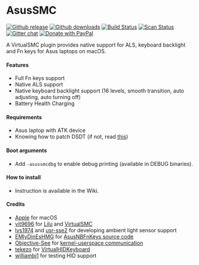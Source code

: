 # AsusSMC

[![Github release](https://img.shields.io/github/release/hieplpvip/AsusSMC.svg?color=blue)](https://github.com/hieplpvip/AsusSMC/releases/latest)
[![Github downloads](https://img.shields.io/github/downloads/hieplpvip/AsusSMC/total.svg?color=blue)](https://github.com/hieplpvip/AsusSMC/releases)
[![Build Status](https://travis-ci.com/hieplpvip/AsusSMC.svg?branch=master)](https://travis-ci.com/hieplpvip/AsusSMC)
[![Scan Status](https://scan.coverity.com/projects/18304/badge.svg)](https://scan.coverity.com/projects/18304)
[![Gitter chat](https://img.shields.io/gitter/room/nwjs/nw.js.svg?colorB=ed1965)](https://gitter.im/hieplpvip/AsusSMC)
[![Donate with PayPal](https://img.shields.io/badge/paypal-donate-red.svg)](https://paypal.me/lebhiep)

A VirtualSMC plugin provides native support for ALS, keyboard backlight and Fn keys for Asus laptops on macOS.

#### Features
- Full Fn keys support
- Native ALS support
- Native keyboard backlight support (16 levels, smooth transition, auto adjusting, auto turning off)
- Battery Health Charging

#### Requirements
- Asus laptop with ATK device
- Knowing how to patch DSDT (if not, read [this](https://www.tonymacx86.com/threads/guide-patching-laptop-dsdt-ssdts.152573/))

#### Boot arguments
- Add `-asussmcdbg` to enable debug printing (available in DEBUG binaries).

#### How to install
- Instruction is available in the Wiki.

#### Credits
- [Apple](https://www.apple.com) for macOS
- [vit9696](https://github.com/vit9696) for [Lilu](https://github.com/acidanthera/Lilu) and [VirtualSMC](https://github.com/acidanthera/VirtualSMC)
- [lvs1974](https://github.com/lvs1974) and [usr-sse2](https://github.com/usr-sse2) for developing ambient light sensor support
- [EMlyDinEsHMG](https://osxlatitude.com/profile/7370-emlydinesh/) for [AsusNBFnKeys source code](https://github.com/EMlyDinEsHMG/AsusNBFnKeys)
- [Objective-See](https://objective-see.com) for [kernel-userspace communication](https://objective-see.com/blog/blog_0x0B.html)
- [tekezo](https://github.com/tekezo) for [VirtualHIDKeyboard](https://github.com/pqrs-org/Karabiner-VirtualHIDDevice/)
- [williambj1](https://github.com/williambj1) for testing HID support
